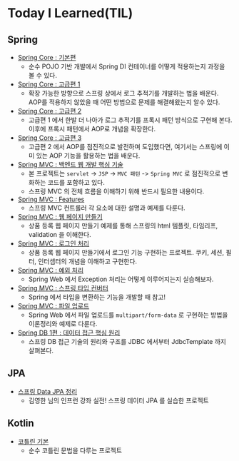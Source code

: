 # Today I Learned(TIL)

## Spring

* [Spring Core : 기본편](https://github.com/PilhwanKim/til/tree/master/java/spring/spring-core)
  * 순수 POJO 기반 개발에서 Spring DI 컨테이너를 어떻게 적용하는지 과정을 볼 수 있다.
* [Spring Core : 고급편 1](https://github.com/PilhwanKim/til/tree/master/java/spring/spring-core-advanced)
  * 확장 가능한 방향으로 스프링 상에서 로그 추적기를 개발하는 법을 배운다. AOP를 적용하지 않았을 때 어떤 방법으로 문제를 해결해왔는지 알수 있다.
* [Spring Core : 고급편 2](https://github.com/PilhwanKim/til/tree/master/java/spring/spring-core-advanced-2)
  * 고급편 1 에서 한발 더 나아가 로그 추적기를 프록시 패턴 방식으로 구현해 본다. 이후에 프록시 패턴에서 AOP로 개념을 확장한다.
* [Spring Core : 고급편 3](https://github.com/PilhwanKim/til/tree/master/java/spring/spring-core-advanced-3)
  * 고급편 2 에서 AOP를 점진적으로 발전하며 도입했다면, 여기서는 스프링에 이미 있는 AOP 기능을 활용하는 법을 배운다.
* [Spring MVC : 백엔드 웹 개발 핵심 기술](https://github.com/PilhwanKim/til/tree/master/java/spring/spring-playground-servlet)
  * 본 프로젝트는 `servlet` -> `JSP` -> `MVC 패턴` -> `Spring MVC` 로 점진적으로 변화하는 코드를 포함하고 있다.
  * 스프링 MVC 의 전체 흐름을 이해하기 위해 반드시 필요한 내용이다.
* [Spring MVC : Features](https://github.com/PilhwanKim/til/tree/master/java/spring/spring-mvc-playground)
  * 스프링 MVC 컨트롤러 각 요소에 대한 설명과 예제를 다룬다.
* [Spring MVC : 웹 페이지 만들기](https://github.com/PilhwanKim/til/tree/master/java/spring/mvc-item-service)
  * 상품 등록 웹 페이지 만들기 예제를 통해 스프링의 html 템플릿, 타임리프, validation 을 이해한다.
* [Spring MVC : 로그인 처리](https://github.com/PilhwanKim/til/tree/master/java/spring/spring-login)
  * 상품 등록 웹 페이지 만들기에서 로그인 기능 구현하는 프로젝트. 쿠키, 세션, 필터, 인터셉터의 개념을 이해하고 구현한다.
* [Spring MVC : 예외 처리](https://github.com/PilhwanKim/til/tree/master/java/spring/spring-exception)
  * Spring Web 에서 Exception 처리는 어떻게 이루어지는지 실습해보자.
* [Spring MVC : 스프링 타입 컨버터](https://github.com/PilhwanKim/til/tree/master/java/spring/type-converter)
  * Spring 에서 타입을 변환하는 기능을 개발할 때 참고!
* [Spring MVC : 파일 업로드](https://github.com/PilhwanKim/til/tree/master/java/spring/file-upload)
  * Spring Web 에서 파일 업로드를 `multipart/form-data` 로 구현하는 방법을 이론정리와 예제로 다룬다.
* [Spring DB 1편 : 데이터 접근 핵심 원리](https://github.com/PilhwanKim/til/tree/master/java/spring/spring-db-1)
  * 스프링 DB 접근 기술의 원리와 구조를 JDBC 에서부터 JdbcTemplate 까지 살펴본다.

## JPA

* [스프링 Data JPA 정리](https://github.com/PilhwanKim/til/tree/master/java/jpa/spring-data-jpa)
  * 김영한 님의 인프런 강좌 실전! 스프링 데이터 JPA 를 실습한 프로젝트

## Kotlin

* [코틀린 기본](https://github.com/PilhwanKim/til/tree/master/kotlin-basic)
  * 순수 코틀린 문법을 다루는 프로젝트
